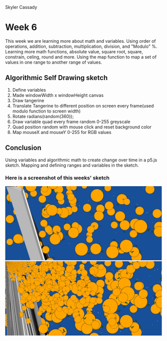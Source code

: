 Skyler Cassady

# Week 6

This week we are learning more about math and variables.  Using order of operations, addition, subtraction, multiplication, division, and "Modulo" %.  Learning more math functions, absolute value, square root, square, constrain, celing, round and more.  Using the map function to map a set of values in one range to another range of values.

## Algorithmic Self Drawing sketch

1. Define variables
2. Made windowWidth x windowHeight canvas
3. Draw tangerine
4. Translate Tangerine to different position on screen every frame(used modulo function to screen width)
5. Rotate radians(random(360));
6. Draw variable quad every frame random 0-255 greyscale
7. Quad position random with mouse click and reset background color
8. Map mouseX and mouseY 0-255 for RGB values

## Conclusion

Using variables and algorithmic math to create change over time in a p5.js sketch.  Mapping and defining ranges and variables in the sketch.

### Here is a screenshot of this weeks' sketch

![hw-6 sketch](imgs/Capture.JPG)
![hw-6 sketch2](imgs/Capture2.JPG)
